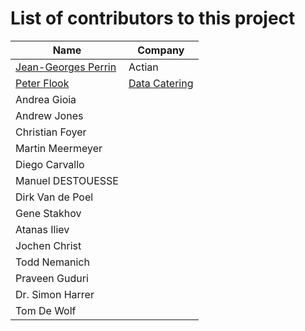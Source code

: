# List of contributors to this project

| Name                                                                       | Company                                
|----------------------------------------------------------------------------|----------------------------------------
| [Jean-Georges Perrin](https://www.linkedin.com/in/jgperrin/)               | Actian                                 
| [Peter Flook](https://www.linkedin.com/in/peter-flook-bbb20ab2/)           | [Data Catering](https://data.catering/)
| Andrea Gioia                                                               || Contributor          |                
| Andrew Jones                                                               || Contributor          |                
| Christian Foyer                                                            || Contributor          |                
| Martin Meermeyer                                                           || Contributor          |                
| Diego Carvallo                                                             || Contributor          |                
| Manuel DESTOUESSE                                                          || Contributor          |                
| Dirk Van de Poel                                                           || Contributor          |                
| Gene Stakhov                                                               || Contributor          |                
| Atanas Iliev                                                               || Contributor          |                
| Jochen Christ                                                              || Contributor          |                
| Todd Nemanich                                                              || Contributor          |                
| Praveen Guduri                                                             || Contributor          |                
| Dr. Simon Harrer                                                           || Contributor          |                
| Tom De Wolf                                                                || Contributor          |                
